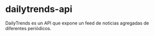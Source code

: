# dailytrends-api
DailyTrends es un API que expone un feed de noticias agregadas de diferentes periódicos.
